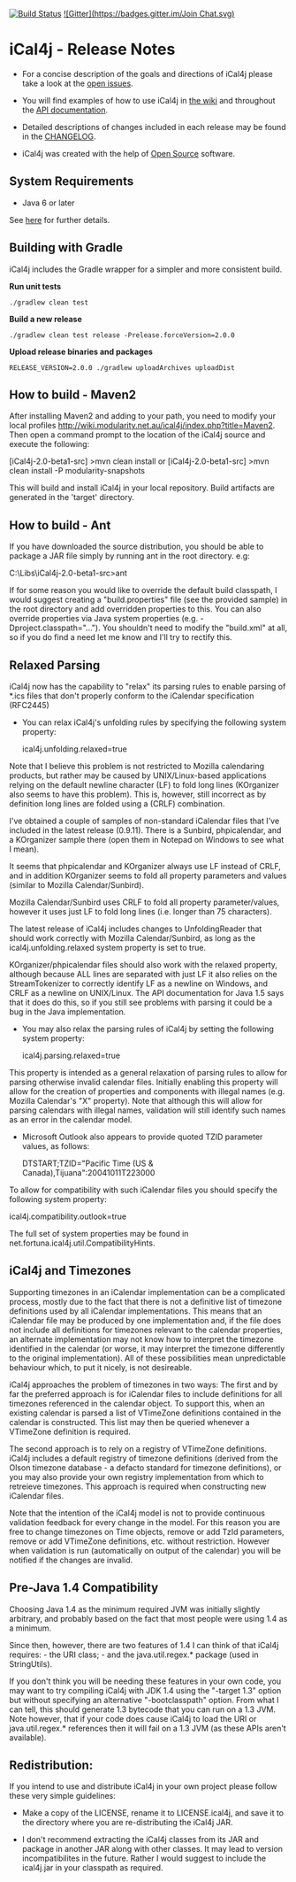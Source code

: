 [![Build Status](https://drone.io/github.com/ical4j/ical4j/status.png)](https://drone.io/github.com/ical4j/ical4j/latest) [![Gitter](https://badges.gitter.im/Join Chat.svg)](https://gitter.im/ical4j/ical4j?utm_source=badge&utm_medium=badge&utm_campaign=pr-badge&utm_content=badge)

# iCal4j - Release Notes

 - For a concise description of the goals and directions of iCal4j please
 take a look at the [open issues](https://github.com/ical4j/ical4j/issues).

 - You will find examples of how to use iCal4j in [the wiki](https://github.com/ical4j/ical4j/wiki)
 and throughout the [API documentation](https://ical4j.github.io/docs/ical4j/api).

 - Detailed descriptions of changes included in each release may be found
 in the [CHANGELOG](https://ical4j.github.io/docs/ical4j/release-notes).
 
 - iCal4j was created with the help of [Open Source](http://opensource.org) software.


## System Requirements

 - Java 6 or later
 
See [here](https://github.com/ical4j/ical4j/docs/Dependencies.md) for further details.

## Building with Gradle

iCal4j includes the Gradle wrapper for a simpler and more consistent build.

**Run unit tests**

`./gradlew clean test`

**Build a new release**

`./gradlew clean test release -Prelease.forceVersion=2.0.0`

**Upload release binaries and packages**

`RELEASE_VERSION=2.0.0 ./gradlew uploadArchives uploadDist`


## How to build - Maven2

 After installing Maven2 and adding to your path, you need to modify your local
 profiles http://wiki.modularity.net.au/ical4j/index.php?title=Maven2. Then 
 open a command prompt to the location of the iCal4j source and execute the following:
 
  [iCal4j-2.0-beta1-src] >mvn clean install
  or
  [iCal4j-2.0-beta1-src] >mvn clean install -P modularity-snapshots
 
 This will build and install iCal4j in your local repository. Build artifacts
 are generated in the 'target' directory.


## How to build - Ant
 
 If you have downloaded the source distribution, you should be able to package a JAR
 file simply by running ant in the root directory. e.g:
 
   C:\Libs\iCal4j-2.0-beta1-src\>ant
 
 If for some reason you would like to override the default build classpath, I would
 suggest creating a "build.properties" file (see the provided sample) in the root directory
 and add overridden properties to this. You can also override properties via Java system
 properties (e.g. -Dproject.classpath="..."). You shouldn't need to modify the "build.xml" at all,
 so if you do find a need let me know and I'll try to rectify this.
 
## Relaxed Parsing

 iCal4j now has the capability to "relax" its parsing rules to enable parsing of
 *.ics files that don't properly conform to the iCalendar specification (RFC2445)
 
 - You can relax iCal4j's unfolding rules by specifying the following system property:
 
    ical4j.unfolding.relaxed=true
 
 Note that I believe this problem is not restricted to Mozilla calendaring
 products, but rather may be caused by UNIX/Linux-based applications relying on the
 default newline character (LF) to fold long lines (KOrganizer also seems to have this
 problem). This is, however, still incorrect as by definition long lines are folded
 using a (CRLF) combination.
 
 I've obtained a couple of samples of non-standard iCalendar files that I've included
 in the latest release (0.9.11). There is a Sunbird, phpicalendar, and a KOrganizer
 sample there (open them in Notepad on Windows to see what I mean).

 It seems that phpicalendar and KOrganizer always use LF instead of CRLF, and in
 addition KOrganizer seems to fold all property parameters and values (similar to
 Mozilla Calendar/Sunbird).

 Mozilla Calendar/Sunbird uses CRLF to fold all property parameter/values, however it
 uses just LF to fold long lines (i.e. longer than 75 characters).

 The latest release of iCal4j includes changes to UnfoldingReader that should work
 correctly with Mozilla Calendar/Sunbird, as long as the ical4j.unfolding.relaxed
 system property is set to true.

 KOrganizer/phpicalendar files should also work with the relaxed property, although
 because ALL lines are separated with just LF it also relies on the StreamTokenizer to
 correctly identify LF as a newline on Windows, and CRLF as a newline on UNIX/Linux. The
 API documentation for Java 1.5 says that it does do this, so if you still see problems
 with parsing it could be a bug in the Java implementation.
 
 
 - You may also relax the parsing rules of iCal4j by setting the following system property:
 
     ical4j.parsing.relaxed=true
 
 This property is intended as a general relaxation of parsing rules to allow for parsing
 otherwise invalid calendar files. Initially enabling this property will allow for the
 creation of properties and components with illegal names (e.g. Mozilla Calendar's "X"
 property). Note that although this will allow for parsing calendars with illegal names,
 validation will still identify such names as an error in the calendar model.


 - Microsoft Outlook also appears to provide quoted TZID parameter values, as follows:
 
   DTSTART;TZID="Pacific Time (US & Canada),Tijuana":20041011T223000
 
 To allow for compatibility with such iCalendar files you should specify the
 following system property:
 
   ical4j.compatibility.outlook=true
 
 The full set of system properties may be found in
 net.fortuna.ical4j.util.CompatibilityHints.


## iCal4j and Timezones

 Supporting timezones in an iCalendar implementation can be a complicated process,
 mostly due to the fact that there is not a definitive list of timezone definitions
 used by all iCalendar implementations. This means that an iCalendar file may be
 produced by one implementation and, if the file does not include all definitions
 for timezones relevant to the calendar properties, an alternate implementation
 may not know how to interpret the timezone identified in the calendar (or worse,
 it may interpret the timezone differently to the original implementation). All
 of these possibilities mean unpredictable behaviour which, to put it nicely, is
 not desireable.
 
 iCal4j approaches the problem of timezones in two ways: The first and by far the
 preferred approach is for iCalendar files to include definitions for all timezones
 referenced in the calendar object. To support this, when an existing calendar is
 parsed a list of VTimeZone definitions contained in the calendar is constructed.
 This list may then be queried whenever a VTimeZone definition is required.
 
 The second approach is to rely on a registry of VTimeZone definitions. iCal4j
 includes a default registry of timezone definitions (derived from the Olson timezone
 database - a defacto standard for timezone definitions), or you may also provide your
 own registry implementation from which to retreieve timezones. This approach is
 required when constructing new iCalendar files.
 
 Note that the intention of the iCal4j model is not to provide continuous validation
 feedback for every change in the model. For this reason you are free to change
 timezones on Time objects, remove or add TzId parameters, remove or add VTimeZone
 definitions, etc. without restriction. However when validation is run (automatically
 on output of the calendar) you will be notified if the changes are invalid.
 

## Pre-Java 1.4 Compatibility

 Choosing Java 1.4 as the minimum required JVM was initially slightly arbitrary, and
 probably based on the fact that most people were using 1.4 as a minimum.

 Since then, however, there are two features of 1.4 I can think of that iCal4j requires:
 	- the URI class;
 	- and the java.util.regex.* package (used in StringUtils).

 If you don't think you will be needing these features in your own code, you may want to
 try compiling iCal4j with JDK 1.4 using the "-target 1.3" option but without specifying
 an alternative "-bootclasspath" option. From what I can tell, this should generate 1.3
 bytecode that you can run on a 1.3 JVM. Note however, that if your code does cause
 iCal4j to load the URI or java.util.regex.* references then it will fail on a 1.3 JVM
 (as these APIs aren't available).

 
## Redistribution:

If you intend to use and distribute iCal4j in your own project please
follow these very simple guidelines:
 
 - Make a copy of the LICENSE, rename it to LICENSE.ical4j, and save
 it to the directory where you are re-distributing the iCal4j JAR.
 
 - I don't recommend extracting the iCal4j classes from its JAR and package
 in another JAR along with other classes. It may lead to version incompatibilites
 in the future. Rather I would suggest to include the ical4j.jar in your classpath
 as required.
